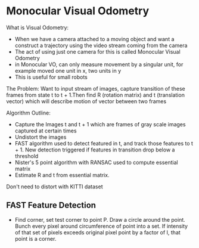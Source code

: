 # Monocular Visual Odometry

What is Visual Odometry:
- When we have a camera attached to a moving object and want a construct a trajectory using the video stream coming from the camera
- The act of using just one camera for this is called Monocular Visual Odometry
- in Monocular VO, can only measure movement by a singular unit, for example moved one unit in x, two units in y
- This is useful for small robots

The Problem:
Want to input stream of images, capture transition of these frames from state t to t + 1.Then find R (rotation matrix) and t (translation vector) which will describe motion of vector between two frames

Algorithm Outline:
- Capture the Images t and t + 1 which are frames
of gray scale images captured at certain times
- Undistort the images
- FAST algorithm used to detect featured in t, and track those features to t + 1. New detection triggered if features in transition drop below a threshold
- Nister's 5 point algorithm with RANSAC used to compute essential matrix
- Estimate R and t from essential matrix.

Don't need to distort with KITTI dataset

## FAST Feature Detection
-  Find corner, set test corner to point P. Draw a circle around the point. Bunch every pixel around circumference of point into a set. If intensity of that set of pixels exceeds original pixel point by a factor of I, that point is a corner.
